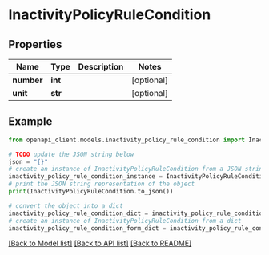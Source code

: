 # InactivityPolicyRuleCondition


## Properties

Name | Type | Description | Notes
------------ | ------------- | ------------- | -------------
**number** | **int** |  | [optional] 
**unit** | **str** |  | [optional] 

## Example

```python
from openapi_client.models.inactivity_policy_rule_condition import InactivityPolicyRuleCondition

# TODO update the JSON string below
json = "{}"
# create an instance of InactivityPolicyRuleCondition from a JSON string
inactivity_policy_rule_condition_instance = InactivityPolicyRuleCondition.from_json(json)
# print the JSON string representation of the object
print(InactivityPolicyRuleCondition.to_json())

# convert the object into a dict
inactivity_policy_rule_condition_dict = inactivity_policy_rule_condition_instance.to_dict()
# create an instance of InactivityPolicyRuleCondition from a dict
inactivity_policy_rule_condition_form_dict = inactivity_policy_rule_condition.from_dict(inactivity_policy_rule_condition_dict)
```
[[Back to Model list]](../README.md#documentation-for-models) [[Back to API list]](../README.md#documentation-for-api-endpoints) [[Back to README]](../README.md)


